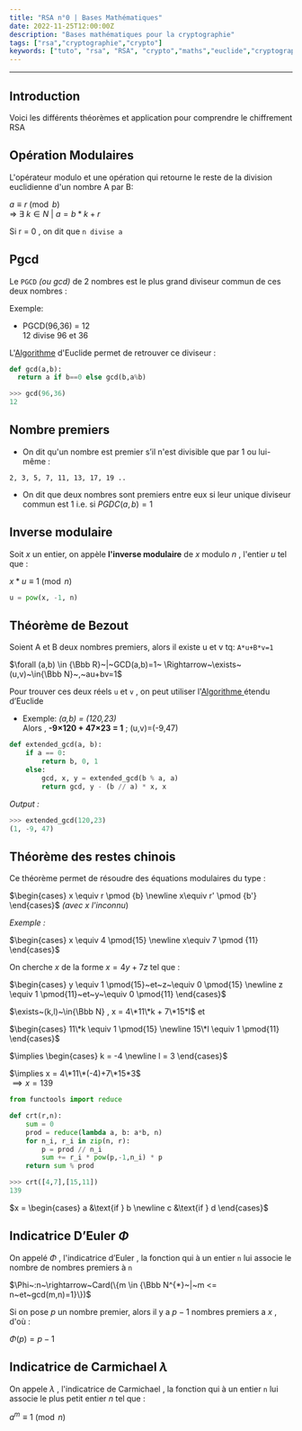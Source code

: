 ```yaml
---
title: "RSA n°0 | Bases Mathématiques"
date: 2022-11-25T12:00:00Z
description: "Bases mathématiques pour la cryptographie"
tags: ["rsa","cryptographie","crypto"]
keywords: ["tuto", "rsa", "RSA", "crypto","maths","euclide","cryptographie","cryptography","pgcd"]
---
```

[//]: <> (Created By Vozec 25/11/2021)
---
## Introduction
Voici les différents théorèmes et application pour comprendre le chiffrement RSA

## Opération Modulaires

L'opérateur modulo et une opération qui retourne le reste de la division euclidienne d'un nombre A par B:

$a \equiv r \pmod b$  
$\Rightarrow~\exists~k \in N~|~a = b*k + r$

Si r = 0 , on dit que ``n divise a``

## Pgcd

Le ``PGCD`` *(ou gcd)* de 2 nombres est le plus grand diviseur commun de ces deux nombres :

Exemple:
  - PGCD(96,36) = 12  
  12 divise 96 et 36

L'[Algorithme](https://fr.wikipedia.org/wiki/Algorithme_d%27Euclide) d'Euclide permet de retrouver ce diviseur :

```python
def gcd(a,b):
  return a if b==0 else gcd(b,a%b)
```
```python
>>> gcd(96,36)
12
```


## Nombre premiers

- On dit qu'un nombre est premier s’il n'est divisible que par 1 ou lui-même :  
```
2, 3, 5, 7, 11, 13, 17, 19 ..
```

- On dit que deux nombres sont premiers entre eux si leur unique diviseur commun est 1 i.e. si $PGDC(a,b)=1$   

## Inverse modulaire
Soit $x$ un entier, on appèle **l'inverse modulaire** de $x$ modulo $n$ , l'entier $u$ tel que :

$x*u \equiv 1 \pmod n$

```python
u = pow(x, -1, n)
```

## Théorème de Bezout

Soient A et B deux nombres premiers, alors il existe u et v tq: ``A*u+B*v=1``

$\forall (a,b) \in {\Bbb R}~|~GCD(a,b)=1~ \Rightarrow~\exists~(u,v)~\in{\Bbb N}~,~au+bv=1$

Pour trouver ces deux réels ``u`` et ``v`` , on peut utiliser l'[Algorithme ](https://fr.wikipedia.org/wiki/Algorithme_d%27Euclide_étendu)étendu d’Euclide

- Exemple: *(a,b) = (120,23)*  
  Alors , **-9×120 + 47×23 = 1** ; (u,v)=(-9,47)

```python
def extended_gcd(a, b):
    if a == 0:
        return b, 0, 1
    else:
        gcd, x, y = extended_gcd(b % a, a)
        return gcd, y - (b // a) * x, x
```
*Output :*
```python
>>> extended_gcd(120,23)
(1, -9, 47)
```

## Théorème des restes chinois

Ce théorème permet de résoudre des équations modulaires du type :

$\begin{cases}
x \equiv r  \pmod {b} \newline
x\equiv r' \pmod {b'}
\end{cases}$
*(avec x l'inconnu*)

*Exemple :*  

$\begin{cases}
x \equiv 4  \pmod{15} \newline
x\equiv 7 \pmod {11}
\end{cases}$

On cherche $x$ de la forme $x=4y+7z$ tel que :  

$\begin{cases}
y \equiv 1 \pmod{15}~et~z~\equiv 0  \pmod{15} \newline
z \equiv 1 \pmod{11}~et~y~\equiv 0  \pmod{11}
\end{cases}$

$\exists~(k,l)~\in{\Bbb N} , x = 4\*11\*k + 7\*15*l$  et

$\begin{cases}
11\*k \equiv 1 \pmod{15} \newline
15\*l \equiv 1 \pmod{11}
\end{cases}$

$\implies \begin{cases}
k = -4 \newline
l = 3
\end{cases}$  

$\implies x = 4\*11\*(-4)+7\*15*3$  
$\implies x = 139$

```python
from functools import reduce

def crt(r,n):
    sum = 0
    prod = reduce(lambda a, b: a*b, n)
    for n_i, r_i in zip(n, r):
        p = prod // n_i
        sum += r_i * pow(p,-1,n_i) * p
    return sum % prod

```

```python
>>> crt([4,7],[15,11])
139
```

$x = \begin{cases}
   a &\text{if } b \newline
   c &\text{if } d
\end{cases}$

## Indicatrice D’Euler $\Phi$


On appelé $\Phi$  , l'indicatrice d’Euler , la fonction qui à un entier ``n`` lui associe le nombre de nombres premiers à ``n``

$\Phi~:n~\rightarrow~Card(\{m \in {\Bbb N^{*}~|~m <= n~et~gcd(m,n)=1}\})$

Si on pose $p$ un nombre premier, alors il y a $p-1$ nombres premiers a $x$ , d'où :

$\Phi(p) = p-1$

## Indicatrice de Carmichael $\lambda$
On appele $\lambda$ , l'indicatrice de Carmichael , la fonction qui à un entier ``n`` lui associe le plus petit entier $n$ tel que :  

$a^m \equiv 1 \pmod n$
